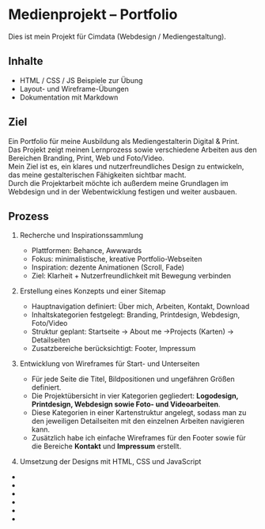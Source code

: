# Medienprojekt – Portfolio

Dies ist mein Projekt für Cimdata (Webdesign / Mediengestaltung).

## Inhalte
- HTML / CSS / JS Beispiele zur Übung
- Layout- und Wireframe-Übungen
- Dokumentation mit Markdown

## Ziel
Ein Portfolio für meine Ausbildung als Mediengestalterin Digital & Print.  
Das Projekt zeigt meinen Lernprozess sowie verschiedene Arbeiten aus den Bereichen Branding, Print, Web und Foto/Video.  
Mein Ziel ist es, ein klares und nutzerfreundliches Design zu entwickeln, das meine gestalterischen Fähigkeiten sichtbar macht.  
Durch die Projektarbeit möchte ich außerdem meine Grundlagen im Webdesign und in der Webentwicklung festigen und weiter ausbauen.


## Prozess
1. Recherche und Inspirationssammlung  
   - Plattformen: Behance, Awwwards  
   - Fokus: minimalistische, kreative Portfolio-Webseiten  
   - Inspiration: dezente Animationen (Scroll, Fade)  
   - Ziel: Klarheit + Nutzerfreundlichkeit mit Bewegung verbinden  

2. Erstellung eines Konzepts und einer Sitemap  
   - Hauptnavigation definiert: Über mich, Arbeiten, Kontakt, Download  
   - Inhaltskategorien festgelegt: Branding, Printdesign, Webdesign, Foto/Video  
   - Struktur geplant: Startseite → About me →Projects (Karten) → Detailseiten  
   - Zusatzbereiche berücksichtigt: Footer, Impressum  

3. Entwicklung von Wireframes für Start- und Unterseiten
   - Für jede Seite die Titel, Bildpositionen und ungefähren Größen definiert.  
   - Die Projektübersicht in vier Kategorien gegliedert: **Logodesign, Printdesign, Webdesign sowie Foto- und Videoarbeiten**.  
   - Diese Kategorien in einer Kartenstruktur angelegt, sodass man zu den jeweiligen Detailseiten mit den einzelnen Arbeiten navigieren kann.  
   - Zusätzlich habe ich einfache Wireframes für den Footer sowie für die Bereiche **Kontakt** und **Impressum** erstellt.  

5. Umsetzung der Designs mit HTML, CSS und JavaScript
-
-
-
-
-
-

   



